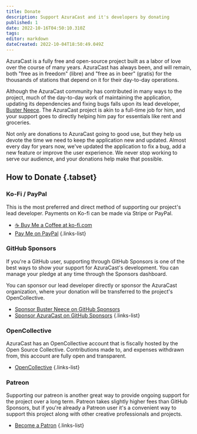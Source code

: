 ```yaml
---
title: Donate
description: Support AzuraCast and it's developers by donating
published: 1
date: 2022-10-16T04:50:10.310Z
tags: 
editor: markdown
dateCreated: 2022-10-04T18:50:49.049Z
---
```


AzuraCast is a fully free and open-source project built as a labor of love over the course of many years. AzuraCast has always been, and will remain, both "free as in freedom" (libre) and "free as in beer" (gratis) for the thousands of stations that depend on it for their day-to-day operations.

Although the AzuraCast community has contributed in many ways to the project, much of the day-to-day work of maintaining the application, updating its dependencies and fixing bugs falls upon its lead developer, [Buster Neece](https://github.com/BusterNeece). The AzuraCast project is akin to a full-time job for him, and your support goes to directly helping him pay for essentials like rent and groceries.

Not only are donations to AzuraCast going to good use, but they help us devote the time we need to keep the application new and updated. Almost every day for years now, we've updated the application to fix a bug, add a new feature or improve the user experience. We never stop working to serve our audience, and your donations help make that possible.

## How to Donate {.tabset}

### Ko-Fi / PayPal

This is the most preferred and direct method of supporting our project's lead developer. Payments on Ko-fi can be made via Stripe or PayPal.

- [:coffee: Buy Me a Coffee at ko-fi.com](https://ko-fi.com/busterneece)
- [Pay Me on PayPal](https://paypal.me/SlvrEagle23)
{.links-list}

### GitHub Sponsors

If you're a GitHub user, supporting through GitHub Sponsors is one of the best ways to show your support for AzuraCast's development. You can manage your pledge at any time through the Sponsors dashboard.

You can sponsor our lead developer directly or sponsor the AzuraCast organization, where your donation will be transferred to the project's OpenCollective.

- [Sponsor Buster Neece on GitHub Sponsors](https://github.com/sponsors/BusterNeece)
- [Sponsor AzuraCast on GitHub Sponsors](https://github.com/sponsors/AzuraCast)
{.links-list}

### OpenCollective

AzuraCast has an OpenCollective account that is fiscally hosted by the Open Source Collective. Contributions made to, and expenses withdrawn from, this account are fully open and transparent.

- [OpenCollective](https://opencollective.com/azuracast)
{.links-list}

### Patreon

Supporting our patreon is another great way to provide ongoing support for the project over a long term. Patreon takes slightly higher fees than GitHub Sponsors, but if you're already a Patreon user it's a convenient way to support this project along with other creative professionals and projects.

- [Become a Patron](https://www.patreon.com/bePatron?u=232463)
{.links-list}
